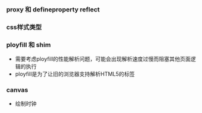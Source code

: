### proxy 和 defineproperty   reflect

### css样式类型

### ployfill 和 shim  
* 需要考虑ployfill的性能解析问题，可能会出现解析速度过慢而阻塞其他页面逻辑的执行
* ployfill是为了让旧的浏览器支持解析HTML5的<picture>标签


### canvas 
* 绘制时钟

